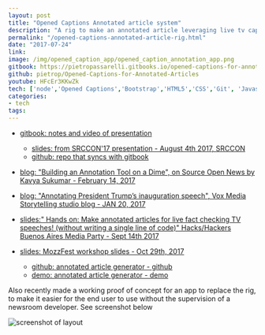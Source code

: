 ```yaml
---
layout: post
title: "Opened Captions Annotated article system"
description: "A rig to make an annotated article leveraging live tv captions, like NPR & Vox."
permalink: "/opened-captions-annotated-article-rig.html"
date: "2017-07-24"
link: 
image: /img/opened_caption_app/opened_caption_annotation_app.png
gitbook: https://pietropassarelli.gitbooks.io/opened-captions-for-annotated-articles    
github: pietrop/Opened-Captions-for-Annotated-Articles
youtube: HFcEr3KKwZk
tech: ['node','Opened Captions','Bootstrap','HTML5','CSS','Git', 'Javascript']
categories:
- tech
tags:
---
```


<!-- _draft: more coming soon_ -->




- [gitbook: notes and video of presentation](https://pietropassarelli.gitbooks.io/opened-captions-for-annotated-articles)
	- [slides: from SRCCON'17 presentation - August 4th 2017, SRCCON](https://docs.google.com/presentation/d/1yI6SkJi-RqV11_fFImfh44iG011hPlgtwNzYcF2P1_U/edit?usp=sharing)
	- [github: repo that syncs with gitbook](https://github.com/pietrop/Opened-Captions-for-Annotated-Articles)

- [blog: "Building an Annotation Tool on a Dime", on Source Open News by Kavya Sukumar - February 14, 2017](https://source.opennews.org/articles/building-annotation-tool-dime/)

- [blog: "Annotating President Trump’s inauguration speech", Vox Media Storytelling studio blog -  JAN 20, 2017](https://storytelling.voxmedia.com/2017/1/20/14329600/annotation-feature-vox)


- [slides:" Hands on: Make annotated articles for live fact checking TV speeches! (without writing a single line of code)" Hacks/Hackers Buenos Aires Media Party - Sept 14th 2017](https://docs.google.com/presentation/d/13goFvQ9sTS1iVyxf_BHl0uCvJfrpgIqBs7uFjRg4PNA/edit?usp=sharing)

- [slides: MozzFest workshop slides - Oct 29th, 2017](https://docs.google.com/presentation/d/1DLCNqqf9je1kA91_S9ggaSzFpAlLBc-jEem5ZL18wYQ/edit?usp=sharing)
	- [github: annotated article generator - github](https://github.com/pietrop/annotated_article_generator)
	- [demo: annotated article generator - demo](http://pietropassarelli.com/annotated_article_generator/)

Also recently made a working proof of concept for an app to replace the rig, to make it easier for the end user to use without the supervision of a newsroom developer. See screenshot below

![screenshot of layout ]({{page.image}})
